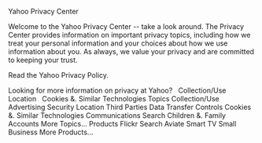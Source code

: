 Yahoo Privacy Center

Welcome to the Yahoo Privacy Center -- take a look around. The Privacy Center provides information on important privacy topics, including how we treat your personal information and your choices about how we use information about you. As always, we value your privacy and are committed to keeping your trust.

Read the Yahoo Privacy Policy.

Looking for more information on privacy at Yahoo?   Collection/Use   Location   Cookies &. Similar Technologies Topics Collection/Use Advertising Security Location Third Parties Data Transfer Controls Cookies &. Similar Technologies Communications Search Children &. Family Accounts More Topics... Products Flickr Search Aviate Smart TV Small Business More Products...
